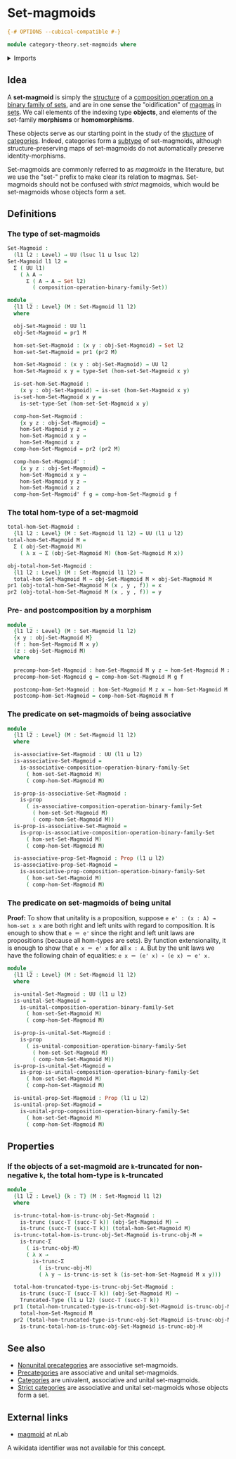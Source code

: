 # Set-magmoids

```agda
{-# OPTIONS --cubical-compatible #-}

module category-theory.set-magmoids where
```

<details><summary>Imports</summary>

```agda
open import category-theory.composition-operations-on-binary-families-of-sets

open import foundation.cartesian-product-types
open import foundation.dependent-pair-types
open import foundation.propositions
open import foundation.sets
open import foundation.truncated-types
open import foundation.truncation-levels
open import foundation.universe-levels
```

</details>

## Idea

A **set-magmoid** is simply the [structure](foundation.structure.md) of a
[composition operation on a binary family of sets](category-theory.composition-operations-on-binary-families-of-sets.md),
and are in one sense the "oidification" of [magmas](structured-types.magmas.md)
in [sets](foundation-core.sets.md). We call elements of the indexing type
**objects**, and elements of the set-family **morphisms** or **homomorphisms**.

These objects serve as our starting point in the study of the
[stucture](foundation.structure.md) of
[categories](category-theory.categories.md). Indeed, categories form a
[subtype](foundation-core.subtypes.md) of set-magmoids, although
structure-preserving maps of set-magmoids do not automatically preserve
identity-morphisms.

Set-magmoids are commonly referred to as _magmoids_ in the literature, but we
use the "set-" prefix to make clear its relation to magmas. Set-magmoids should
not be confused with _strict_ magmoids, which would be set-magmoids whose
objects form a set.

## Definitions

### The type of set-magmoids

```agda
Set-Magmoid :
  (l1 l2 : Level) → UU (lsuc l1 ⊔ lsuc l2)
Set-Magmoid l1 l2 =
  Σ ( UU l1)
    ( λ A →
      Σ ( A → A → Set l2)
        ( composition-operation-binary-family-Set))

module _
  {l1 l2 : Level} (M : Set-Magmoid l1 l2)
  where

  obj-Set-Magmoid : UU l1
  obj-Set-Magmoid = pr1 M

  hom-set-Set-Magmoid : (x y : obj-Set-Magmoid) → Set l2
  hom-set-Set-Magmoid = pr1 (pr2 M)

  hom-Set-Magmoid : (x y : obj-Set-Magmoid) → UU l2
  hom-Set-Magmoid x y = type-Set (hom-set-Set-Magmoid x y)

  is-set-hom-Set-Magmoid :
    (x y : obj-Set-Magmoid) → is-set (hom-Set-Magmoid x y)
  is-set-hom-Set-Magmoid x y =
    is-set-type-Set (hom-set-Set-Magmoid x y)

  comp-hom-Set-Magmoid :
    {x y z : obj-Set-Magmoid} →
    hom-Set-Magmoid y z →
    hom-Set-Magmoid x y →
    hom-Set-Magmoid x z
  comp-hom-Set-Magmoid = pr2 (pr2 M)

  comp-hom-Set-Magmoid' :
    {x y z : obj-Set-Magmoid} →
    hom-Set-Magmoid x y →
    hom-Set-Magmoid y z →
    hom-Set-Magmoid x z
  comp-hom-Set-Magmoid' f g = comp-hom-Set-Magmoid g f
```

### The total hom-type of a set-magmoid

```agda
total-hom-Set-Magmoid :
  {l1 l2 : Level} (M : Set-Magmoid l1 l2) → UU (l1 ⊔ l2)
total-hom-Set-Magmoid M =
  Σ ( obj-Set-Magmoid M)
    ( λ x → Σ (obj-Set-Magmoid M) (hom-Set-Magmoid M x))

obj-total-hom-Set-Magmoid :
  {l1 l2 : Level} (M : Set-Magmoid l1 l2) →
  total-hom-Set-Magmoid M → obj-Set-Magmoid M × obj-Set-Magmoid M
pr1 (obj-total-hom-Set-Magmoid M (x , y , f)) = x
pr2 (obj-total-hom-Set-Magmoid M (x , y , f)) = y
```

### Pre- and postcomposition by a morphism

```agda
module _
  {l1 l2 : Level} (M : Set-Magmoid l1 l2)
  {x y : obj-Set-Magmoid M}
  (f : hom-Set-Magmoid M x y)
  (z : obj-Set-Magmoid M)
  where

  precomp-hom-Set-Magmoid : hom-Set-Magmoid M y z → hom-Set-Magmoid M x z
  precomp-hom-Set-Magmoid g = comp-hom-Set-Magmoid M g f

  postcomp-hom-Set-Magmoid : hom-Set-Magmoid M z x → hom-Set-Magmoid M z y
  postcomp-hom-Set-Magmoid = comp-hom-Set-Magmoid M f
```

### The predicate on set-magmoids of being associative

```agda
module _
  {l1 l2 : Level} (M : Set-Magmoid l1 l2)
  where

  is-associative-Set-Magmoid : UU (l1 ⊔ l2)
  is-associative-Set-Magmoid =
    is-associative-composition-operation-binary-family-Set
      ( hom-set-Set-Magmoid M)
      ( comp-hom-Set-Magmoid M)

  is-prop-is-associative-Set-Magmoid :
    is-prop
      ( is-associative-composition-operation-binary-family-Set
        ( hom-set-Set-Magmoid M)
        ( comp-hom-Set-Magmoid M))
  is-prop-is-associative-Set-Magmoid =
    is-prop-is-associative-composition-operation-binary-family-Set
      ( hom-set-Set-Magmoid M)
      ( comp-hom-Set-Magmoid M)

  is-associative-prop-Set-Magmoid : Prop (l1 ⊔ l2)
  is-associative-prop-Set-Magmoid =
    is-associative-prop-composition-operation-binary-family-Set
      ( hom-set-Set-Magmoid M)
      ( comp-hom-Set-Magmoid M)
```

### The predicate on set-magmoids of being unital

**Proof:** To show that unitality is a proposition, suppose
`e e' : (x : A) → hom-set x x` are both right and left units with regard to
composition. It is enough to show that `e ＝ e'` since the right and left unit
laws are propositions (because all hom-types are sets). By function
extensionality, it is enough to show that `e x ＝ e' x` for all `x : A`. But by
the unit laws we have the following chain of equalities:
`e x ＝ (e' x) ∘ (e x) ＝ e' x.`

```agda
module _
  {l1 l2 : Level} (M : Set-Magmoid l1 l2)
  where

  is-unital-Set-Magmoid : UU (l1 ⊔ l2)
  is-unital-Set-Magmoid =
    is-unital-composition-operation-binary-family-Set
      ( hom-set-Set-Magmoid M)
      ( comp-hom-Set-Magmoid M)

  is-prop-is-unital-Set-Magmoid :
    is-prop
      ( is-unital-composition-operation-binary-family-Set
        ( hom-set-Set-Magmoid M)
        ( comp-hom-Set-Magmoid M))
  is-prop-is-unital-Set-Magmoid =
    is-prop-is-unital-composition-operation-binary-family-Set
      ( hom-set-Set-Magmoid M)
      ( comp-hom-Set-Magmoid M)

  is-unital-prop-Set-Magmoid : Prop (l1 ⊔ l2)
  is-unital-prop-Set-Magmoid =
    is-unital-prop-composition-operation-binary-family-Set
      ( hom-set-Set-Magmoid M)
      ( comp-hom-Set-Magmoid M)
```

## Properties

### If the objects of a set-magmoid are `k`-truncated for non-negative `k`, the total hom-type is `k`-truncated

```agda
module _
  {l1 l2 : Level} {k : 𝕋} (M : Set-Magmoid l1 l2)
  where

  is-trunc-total-hom-is-trunc-obj-Set-Magmoid :
    is-trunc (succ-𝕋 (succ-𝕋 k)) (obj-Set-Magmoid M) →
    is-trunc (succ-𝕋 (succ-𝕋 k)) (total-hom-Set-Magmoid M)
  is-trunc-total-hom-is-trunc-obj-Set-Magmoid is-trunc-obj-M =
    is-trunc-Σ
      ( is-trunc-obj-M)
      ( λ x →
        is-trunc-Σ
          ( is-trunc-obj-M)
          ( λ y → is-trunc-is-set k (is-set-hom-Set-Magmoid M x y)))

  total-hom-truncated-type-is-trunc-obj-Set-Magmoid :
    is-trunc (succ-𝕋 (succ-𝕋 k)) (obj-Set-Magmoid M) →
    Truncated-Type (l1 ⊔ l2) (succ-𝕋 (succ-𝕋 k))
  pr1 (total-hom-truncated-type-is-trunc-obj-Set-Magmoid is-trunc-obj-M) =
    total-hom-Set-Magmoid M
  pr2 (total-hom-truncated-type-is-trunc-obj-Set-Magmoid is-trunc-obj-M) =
    is-trunc-total-hom-is-trunc-obj-Set-Magmoid is-trunc-obj-M
```

## See also

- [Nonunital precategories](category-theory.nonunital-precategories.md) are
  associative set-magmoids.
- [Precategories](category-theory.precategories.md) are associative and unital
  set-magmoids.
- [Categories](category-theory.categories.md) are univalent, associative and
  unital set-magmoids.
- [Strict categories](category-theory.categories.md) are associative and unital
  set-magmoids whose objects form a set.

## External links

- [magmoid](https://ncatlab.org/nlab/show/magmoid) at $n$Lab

A wikidata identifier was not available for this concept.
